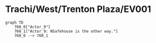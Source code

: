 # Trachi/West/Trenton Plaza/EV001


```mermaid
graph TD
    760_0["Actor_9"]
    760_1["Actor_9: NSafehouse is the other way."]
    760_0 --> 760_1
```